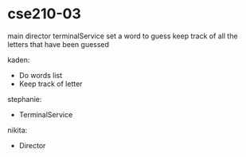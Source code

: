 # cse210-03

main
director
terminalService
set a word to guess
keep track of all the letters that have been guessed

kaden:
- Do words list
- Keep track of letter


stephanie:
- TerminalService

nikita:
- Director